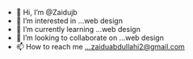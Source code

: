 - 👋 Hi, I’m @Zaidujb
- 👀 I’m interested in ...web design
- 🌱 I’m currently learning ...web design
- 💞️ I’m looking to collaborate on ...web design 
- 📫 How to reach me ...zaiduabdullahi2@gmail.com

<!---
Zaidujb/Zaidujb is a ✨ special ✨ repository because its `README.md` (this file) appears on your GitHub profile.
You can click the Preview link to take a look at your changes.
--->
